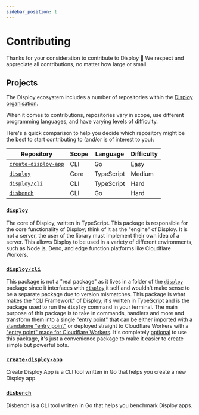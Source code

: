 ```yaml
---
sidebar_position: 1
---
```


# Contributing

Thanks for your consideration to contribute to Disploy 💙
We respect and appreciate all contributions, no matter how large or small.

## Projects

The Disploy ecosystem includes a number of repositories within the [Disploy organisation](https://github.com/Disploy).

When it comes to contributions, repositories vary in scope, use different programming languages, and have varying levels of difficulty.

Here's a quick comparison to help you decide which repository might be the best to start contributing to (and/or is of interest to you):

| Repository             | Scope | Language   | Difficulty |
| ---------------------- | ----- | ---------- | ---------- |
| [`create-disploy-app`] | CLI   | Go         | Easy       |
| [`disploy`]            | Core  | TypeScript | Medium     |
| [`disploy/cli`]        | CLI   | TypeScript | Hard       |
| [`disbench`]           | CLI   | Go         | Hard       |

### [`disploy`]

The core of Disploy, written in TypeScript. This package is responsible for the core functionality of Disploy; think of it as the "engine" of Disploy. It is not a server, the user of the library must implement their own idea of a server. This allows Disploy to be used in a variety of different environments, such as Node.js, Deno, and edge function platforms like Cloudflare Workers.

### [`disploy/cli`]

This package is not a "real package" as it lives in a folder of the [`disploy`] package since it interfaces with [`disploy`] it self and wouldn't make sense to be a separate package due to version mismatches. This package is what makes the "CLI Framework" of Disploy; it's written in TypeScript and is the package used to run the `disploy` command in your terminal. The main purpose of this package is to take in commands, handlers and more and transform them into a single ["entry point"] that can be either imported with a [standalone "entry point"] or deployed straight to Cloudflare Workers with a ["entry point" made for Cloudflare Workers]. It's completely [optional](/docs/Reference/framework-less/) to use this package, it's just a convenience package to make it easier to create simple but powerful bots.

### [`create-disploy-app`]

Create Disploy App is a CLI tool written in Go that helps you create a new Disploy app.

### [`disbench`]

Disbench is a CLI tool written in Go that helps you benchmark Disploy apps.

[`disploy`]: https://github.com/Disploy/disploy/tree/main/packages/disploy
[`disploy/cli`]: https://github.com/Disploy/disploy/tree/main/packages/disploy/cli
["entry point"]: https://github.com/Disploy/disploy/tree/main/packages/disploy/cli/assets/code
[standalone "entry point"]: https://github.com/Disploy/disploy/blob/main/packages/disploy/cli/assets/code/standaloneEntry.js
["entry point" made for cloudflare workers]: https://github.com/Disploy/disploy/blob/main/packages/disploy/cli/assets/code/cfWorkerEntry.js
[`create-disploy-app`]: https://github.com/Disploy/create-disploy-app
[`disbench`]: https://github.com/Disploy/disbench

